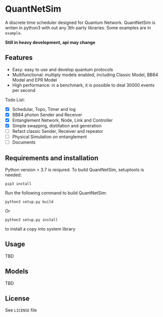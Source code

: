 # QuantNetSim

A discrete time scheduler designed for Quantum Network. QuantNetSim is writen in python3 with out any 3th-party libraries. Some examples are in `example`.

**Still in heavy development, api may change**

## Features
* Easy: easy to use and develop quantum protocols
* Multifunctional: multiply models enabled, including Classic Model, BB84 Model and EPR Model
* High performance: in a benchmark, it is possible to deal 30000 events per second

Todo List:
- [x] Schedular, Topo, Timer and log
- [x] BB84 photon Sender and Receiver
- [x] Entanglement Network, Node, Link and Controller
- [x] Simple swapping, distillation and generation
- [ ] Refact classic Sender, Receiver and repeator
- [ ] Physical Simulation on entanglement
- [ ] Documents 

## Requirements and installation
Python version > 3.7 is reiqured. To build QuantNetSim, setuptools is needed:
```
pip3 install
```

Run the following command to build QuantNetSim:
```
python3 setup.py build
```
Or
```
python3 setup.py install
```
to install a copy into system library

## Usage
TBD

## Models
TBD

## License
See `LICENSE` file